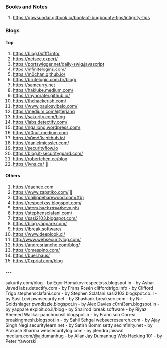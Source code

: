 
### Books and Notes
1. https://gowsundar.gitbook.io/book-of-bugbounty-tips/intigrity-tips
### Blogs
#### Top
1. https://blog.0xffff.info/
2. https://netsec.expert/
3. https://portswigger.net/daily-swig/javascript
4. https://infinitelogins.com/
5. https://m0chan.github.io/
6. https://brutelogic.com.br/blog/
7. https://samcurry.net
8. https://hakluke.medium.com/
9. https://rhynorater.github.io/
10. https://thehackerish.com/
11. https://www.paulosyibelo.com/
12. https://medium.com/@terjanq
13. https://sakurity.com/blog 
14. https://labs.detectify.com/
15. https://ngailong.wordpress.com/
16. https://d0nut.medium.com
17. https://s0md3v.github.io/
18. https://danielmiessler.com/
19. https://securityflow.io
20. https://blog.it-securityguard.com/
21. https://robertchen.cc/blog
22. https://jvns.ca/ 🔴
#### Others
1. https://daehee.com
2. https://www.zapstiko.com/ 🔴
3. https://philippeharewood.com/(fb)
4. https://respectxss.blogspot.com/
5. https://atom.hackstreetboys.ph/
6. https://stephensclafani.com/
7. https://sasi2103.blogspot.com/
8. https://blog.yappare.com/
9. https://ibreak.software/
10. https://www.deeplook.cl/
11. http://www.websecuritylog.com/
12. https://andresriancho.com/blog/
13. https://omespino.com/
14. https://buer.haus/
15. https://0xprial.com/blog
#### ---
sakurity.com/blog - by Egor Homakov
respectxss.blogspot.in - by Ashar Javed
labs.detectify.com - by Frans Rosén
cliffordtrigo.info - by Clifford Trigo
stephensclafani.com - by Stephen Sclafani
sasi2103.blogspot.co.il - by Sasi Levi
pwnsecurity.net - by Shashank
breaksec.com - by Nir Goldshlager
pwndizzle.blogspot.in - by Alex Davies
c0rni3sm.blogspot.in - by yappare
exploit.co.il/blog - by Shai rod
ibreak.software - by Riyaz Ahemed Walikar
panchocosil.blogspot.in - by Francisco Correa
breakingmesh.blogspot.in - by Sahil Sehgal
websecresearch.com - by Ajay Singh Negi
securitylearn.net - by Satish Bommisetty
secinfinity.net - by Prakash Sharma
websecuritylog.com - by jitendra jaiswal
medium.com/@ajdumanhug - by Allan Jay Dumanhug
Web Hacking 101 - by Peter Yaworski

